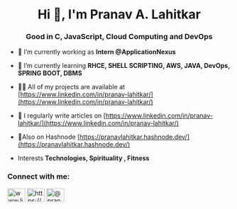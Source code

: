 <h1 align="center">Hi 👋, I'm Pranav A. Lahitkar</h1>
<h3 align="center">Good in C, JavaScript, Cloud Computing and DevOps</h3>



- 🔭 I’m currently working as **Intern @ApplicationNexus**

- 🌱 I’m currently learning **RHCE, SHELL SCRIPTING, AWS, JAVA, DevOps, SPRING BOOT, DBMS**

- 👨‍💻 All of my projects are available at [https://www.linkedin.com/in/pranav-lahitkar/](https://www.linkedin.com/in/pranav-lahitkar/)

- 📝 I regularly write articles on [https://www.linkedin.com/in/pranav-lahitkar/](https://www.linkedin.com/in/pranav-lahitkar/)

- 📄Also on Hashnode [https://pranavlahitkar.hashnode.dev/](https://pranavlahitkar.hashnode.dev/)

- Interests **Technologies, Spirituality , Fitness**

<h3 align="left">Connect with me:</h3>
<p align="left">
<a href="https://linkedin.com/in/www.linkedin.com/in/pranav-lahitka" target="blank"><img align="center" src="https://raw.githubusercontent.com/rahuldkjain/github-profile-readme-generator/master/src/images/icons/Social/linked-in-alt.svg" alt="www.linkedin.com/in/pranav-lahitka" height="30" width="40" /></a>
<a href="https://hashnode.com/https://pranavlahitkar.hashnode.dev/" target="blank"><img align="center" src="https://raw.githubusercontent.com/rahuldkjain/github-profile-readme-generator/master/src/images/icons/Social/hashnode.svg" alt="https://pranavlahitkar.hashnode.dev/" height="30" width="40" /></a>
<a href="https://www.hackerrank.com/@pranavlahitkar21" target="blank"><img align="center" src="https://raw.githubusercontent.com/rahuldkjain/github-profile-readme-generator/master/src/images/icons/Social/hackerrank.svg" alt="@pranavlahitkar21" height="30" width="40" /></a>
</p>


